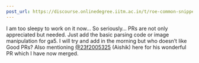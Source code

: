 ```yaml
---
post_url: https://discourse.onlinedegree.iitm.ac.in/t/roe-common-snippets-repo-feb-2025/168901/2
---
```

I am too sleepy to work on it now… So seriously… PRs are not only appreciated but needed. Just add the basic parsing code or image manipulation for ga5. I will try and add in the morning but who doesn’t like Good PRs? Also mentioning [@23f2005325](/u/23f2005325) (Aishik) here for his wonderful PR which I have now merged.